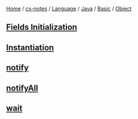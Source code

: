 [Home](https://mengxianbin.github.io) /
[cs-notes](https://mengxianbin.github.io/cs-notes/site) /
[Language](https://mengxianbin.github.io/cs-notes/site/Language) /
[Java](https://mengxianbin.github.io/cs-notes/site/Language/Java) /
[Basic](https://mengxianbin.github.io/cs-notes/site/Language/Java/Basic) /
[Object](https://mengxianbin.github.io/cs-notes/site/Language/Java/Basic/Object)

## [Fields Initialization](https://mengxianbin.github.io/cs-notes/site/Language/Java/Basic/Object/Fields%20Initialization)

## [Instantiation](https://mengxianbin.github.io/cs-notes/site/Language/Java/Basic/Object/Instantiation)

## [notify](https://mengxianbin.github.io/cs-notes/site/Language/Java/Basic/Object/notify)

## [notifyAll](https://mengxianbin.github.io/cs-notes/site/Language/Java/Basic/Object/notifyAll)

## [wait](https://mengxianbin.github.io/cs-notes/site/Language/Java/Basic/Object/wait)
